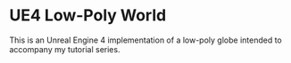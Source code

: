 # UE4 Low-Poly World

This is an Unreal Engine 4 implementation of a low-poly globe intended to accompany my tutorial series.
